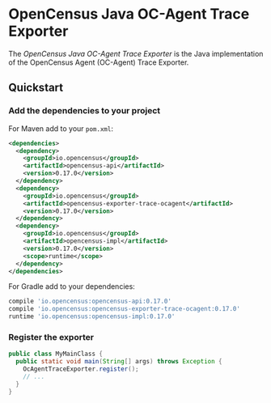 # OpenCensus Java OC-Agent Trace Exporter

The *OpenCensus Java OC-Agent Trace Exporter* is the Java implementation of the OpenCensus Agent
(OC-Agent) Trace Exporter.

## Quickstart

### Add the dependencies to your project

For Maven add to your `pom.xml`:
```xml
<dependencies>
  <dependency>
    <groupId>io.opencensus</groupId>
    <artifactId>opencensus-api</artifactId>
    <version>0.17.0</version>
  </dependency>
  <dependency>
    <groupId>io.opencensus</groupId>
    <artifactId>opencensus-exporter-trace-ocagent</artifactId>
    <version>0.17.0</version>
  </dependency>
  <dependency>
    <groupId>io.opencensus</groupId>
    <artifactId>opencensus-impl</artifactId>
    <version>0.17.0</version>
    <scope>runtime</scope>
  </dependency>
</dependencies>
```

For Gradle add to your dependencies:
```gradle
compile 'io.opencensus:opencensus-api:0.17.0'
compile 'io.opencensus:opencensus-exporter-trace-ocagent:0.17.0'
runtime 'io.opencensus:opencensus-impl:0.17.0'
```

### Register the exporter

```java
public class MyMainClass {
  public static void main(String[] args) throws Exception {
    OcAgentTraceExporter.register();
    // ...
  }
}
```
